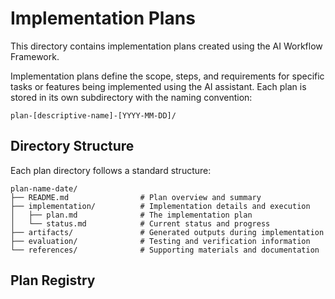 # Implementation Plans

This directory contains implementation plans created using the AI Workflow Framework.

Implementation plans define the scope, steps, and requirements for specific tasks or features being implemented using the AI assistant. Each plan is stored in its own subdirectory with the naming convention:

```
plan-[descriptive-name]-[YYYY-MM-DD]/
```

## Directory Structure

Each plan directory follows a standard structure:

```
plan-name-date/
├── README.md                # Plan overview and summary
├── implementation/          # Implementation details and execution
│   ├── plan.md              # The implementation plan
│   └── status.md            # Current status and progress
├── artifacts/               # Generated outputs during implementation
├── evaluation/              # Testing and verification information
└── references/              # Supporting materials and documentation
```

## Plan Registry

